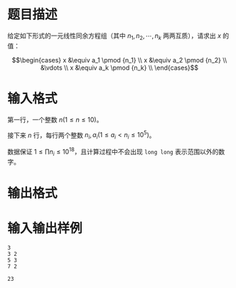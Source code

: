 # 题目描述

给定如下形式的一元线性同余方程组（其中 $n_1, n_2, \cdots, n_k$ 两两互质），请求出 $x$ 的值：

$$\begin{cases} x &\equiv a_1 \pmod {n_1} \\ x &\equiv a_2 \pmod {n_2} \\ &\vdots \\ x &\equiv a_k \pmod {n_k} \\ \end{cases}$$

# 输入格式

第一行，一个整数 $n(1 \leq n \leq 10)$。

接下来 $n$ 行，每行两个整数 $n_i, a_i(1 \leq a_i < n_i \leq {10}^5)$。

数据保证 $1 \leq \prod n_i \leq {10}^{18}$，且计算过程中不会出现 `long long` 表示范围以外的数字。

# 输出格式

# 输入输出样例

```input1
3
3 2
5 3
7 2
```

```output1
23
```
